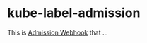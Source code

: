 # kube-label-admission


This is [Admission Webhook](https://kubernetes.io/docs/admin/extensible-admission-controllers/#admission-webhooks) that ...
